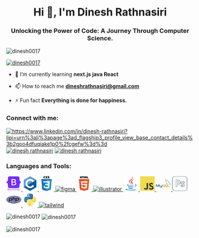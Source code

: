 <h1 align="center">Hi 👋, I'm Dinesh Rathnasiri</h1>
<h3 align="center">Unlocking the Power of Code: A Journey Through Computer Science.</h3>

<p align="left"> <img src="https://komarev.com/ghpvc/?username=dinesh0017&label=Profile%20views&color=0b3fda&style=plastic" alt="dinesh0017" /> </p>

<p align="left"> <a href="https://github.com/ryo-ma/github-profile-trophy"><img src="https://github-profile-trophy.vercel.app/?username=dinesh0017" alt="dinesh0017" /></a> </p>

- 🌱 I’m currently learning **next.js java React**

- 📫 How to reach me **dineshrathnasiri@gmail.com**

- ⚡ Fun fact **Everything is done for happiness.**

<h3 align="left">Connect with me:</h3>
<p align="left">
<a href="https://linkedin.com/in/https://www.linkedin.com/in/dinesh-rathnasiri?lipi=urn%3ali%3apage%3ad_flagship3_profile_view_base_contact_details%3b2goo4dfuqiake1p0%2fcgefw%3d%3d" target="blank"><img align="center" src="https://raw.githubusercontent.com/rahuldkjain/github-profile-readme-generator/master/src/images/icons/Social/linked-in-alt.svg" alt="https://www.linkedin.com/in/dinesh-rathnasiri?lipi=urn%3ali%3apage%3ad_flagship3_profile_view_base_contact_details%3b2goo4dfuqiake1p0%2fcgefw%3d%3d" height="30" width="40" /></a>
<a href="https://fb.com/dinesh rathnasiri" target="blank"><img align="center" src="https://raw.githubusercontent.com/rahuldkjain/github-profile-readme-generator/master/src/images/icons/Social/facebook.svg" alt="dinesh rathnasiri" height="30" width="40" /></a>
<a href="https://instagram.com/dinesh rathnasiri" target="blank"><img align="center" src="https://raw.githubusercontent.com/rahuldkjain/github-profile-readme-generator/master/src/images/icons/Social/instagram.svg" alt="dinesh rathnasiri" height="30" width="40" /></a>
</p>

<h3 align="left">Languages and Tools:</h3>
<p align="left"> <a href="https://getbootstrap.com" target="_blank" rel="noreferrer"> <img src="https://raw.githubusercontent.com/devicons/devicon/master/icons/bootstrap/bootstrap-plain-wordmark.svg" alt="bootstrap" width="40" height="40"/> </a> <a href="https://www.cprogramming.com/" target="_blank" rel="noreferrer"> <img src="https://raw.githubusercontent.com/devicons/devicon/master/icons/c/c-original.svg" alt="c" width="40" height="40"/> </a> <a href="https://www.w3schools.com/css/" target="_blank" rel="noreferrer"> <img src="https://raw.githubusercontent.com/devicons/devicon/master/icons/css3/css3-original-wordmark.svg" alt="css3" width="40" height="40"/> </a> <a href="https://www.figma.com/" target="_blank" rel="noreferrer"> <img src="https://www.vectorlogo.zone/logos/figma/figma-icon.svg" alt="figma" width="40" height="40"/> </a> <a href="https://www.w3.org/html/" target="_blank" rel="noreferrer"> <img src="https://raw.githubusercontent.com/devicons/devicon/master/icons/html5/html5-original-wordmark.svg" alt="html5" width="40" height="40"/> </a> <a href="https://www.adobe.com/in/products/illustrator.html" target="_blank" rel="noreferrer"> <img src="https://www.vectorlogo.zone/logos/adobe_illustrator/adobe_illustrator-icon.svg" alt="illustrator" width="40" height="40"/> </a> <a href="https://www.java.com" target="_blank" rel="noreferrer"> <img src="https://raw.githubusercontent.com/devicons/devicon/master/icons/java/java-original.svg" alt="java" width="40" height="40"/> </a> <a href="https://developer.mozilla.org/en-US/docs/Web/JavaScript" target="_blank" rel="noreferrer"> <img src="https://raw.githubusercontent.com/devicons/devicon/master/icons/javascript/javascript-original.svg" alt="javascript" width="40" height="40"/> </a> <a href="https://www.mysql.com/" target="_blank" rel="noreferrer"> <img src="https://raw.githubusercontent.com/devicons/devicon/master/icons/mysql/mysql-original-wordmark.svg" alt="mysql" width="40" height="40"/> </a> <a href="https://www.photoshop.com/en" target="_blank" rel="noreferrer"> <img src="https://raw.githubusercontent.com/devicons/devicon/master/icons/photoshop/photoshop-line.svg" alt="photoshop" width="40" height="40"/> </a> <a href="https://www.php.net" target="_blank" rel="noreferrer"> <img src="https://raw.githubusercontent.com/devicons/devicon/master/icons/php/php-original.svg" alt="php" width="40" height="40"/> </a> <a href="https://www.python.org" target="_blank" rel="noreferrer"> <img src="https://raw.githubusercontent.com/devicons/devicon/master/icons/python/python-original.svg" alt="python" width="40" height="40"/> </a> <a href="https://tailwindcss.com/" target="_blank" rel="noreferrer"> <img src="https://www.vectorlogo.zone/logos/tailwindcss/tailwindcss-icon.svg" alt="tailwind" width="40" height="40"/> </a> </p>

<p><img align="left" src="https://github-readme-stats.vercel.app/api/top-langs?username=dinesh0017&show_icons=true&theme=tokyonight&locale=en&layout=compact" alt="dinesh0017" /></p>

<p>&nbsp;<img align="center" src="https://github-readme-stats.vercel.app/api?username=dinesh0017&show_icons=true&theme=tokyonight&locale=en" alt="dinesh0017" /></p>

<p><img align="center" src="https://github-readme-streak-stats.herokuapp.com/?user=dinesh0017&theme=dark" alt="dinesh0017" /></p>

